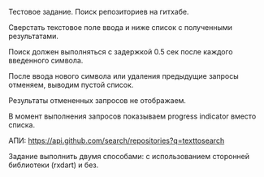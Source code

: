 Тестовое задание. Поиск репозиториев на гитхабе.

Сверстать текстовое поле ввода и ниже список с полученными результатами.

Поиск должен выполняться с задержкой 0.5 сек после каждого введенного символа.

После ввода нового символа или удаления предыдущие запросы отменяем, выводим пустой список.

Результаты отмененных запросов не отображаем.

В момент выполнения запросов показываем progress indicator вместо списка.

АПИ: https://api.github.com/search/repositories?q=texttosearch

Задание выполнить двумя способами: с использованием сторонней библиотеки (rxdart) и без.
